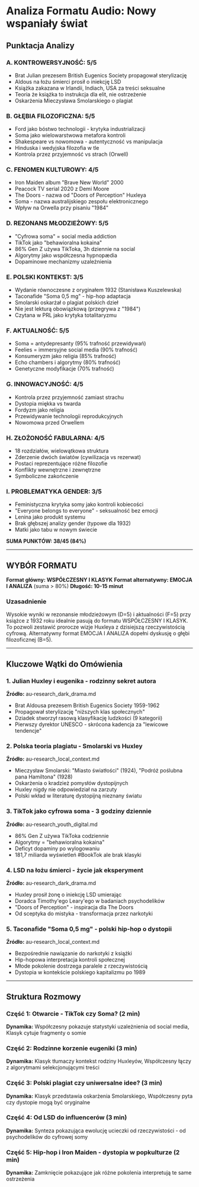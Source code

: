 # Analiza Formatu Audio: Nowy wspaniały świat

## Punktacja Analizy

### A. KONTROWERSYJNOŚĆ: 5/5
- Brat Julian prezesem British Eugenics Society propagował sterylizację
- Aldous na łożu śmierci prosił o iniekcję LSD
- Książka zakazana w Irlandii, Indiach, USA za treści seksualne
- Teoria że książka to instrukcja dla elit, nie ostrzeżenie
- Oskarżenia Mieczysława Smolarskiego o plagiat

### B. GŁĘBIA FILOZOFICZNA: 5/5
- Ford jako bóstwo technologii - krytyka industrializacji
- Soma jako wielowarstwowa metafora kontroli
- Shakespeare vs nowomowa - autentyczność vs manipulacja
- Hinduska i wedyjska filozofia w tle
- Kontrola przez przyjemność vs strach (Orwell)

### C. FENOMEN KULTUROWY: 4/5
- Iron Maiden album "Brave New World" 2000
- Peacock TV serial 2020 z Demi Moore
- The Doors - nazwa od "Doors of Perception" Huxleya
- Soma - nazwa australijskiego zespołu elektronicznego
- Wpływ na Orwella przy pisaniu "1984"

### D. REZONANS MŁODZIEŻOWY: 5/5
- "Cyfrowa soma" = social media addiction
- TikTok jako "behawioralna kokaina"
- 86% Gen Z używa TikToka, 3h dziennie na social
- Algorytmy jako współczesna hypnopædia
- Dopaminowe mechanizmy uzależnienia

### E. POLSKI KONTEKST: 3/5
- Wydanie równoczesne z oryginałem 1932 (Stanisława Kuszelewska)
- Taconafide "Soma 0,5 mg" - hip-hop adaptacja
- Smolarski oskarżał o plagiat polskich dzieł
- Nie jest lekturą obowiązkową (przegrywa z "1984")
- Czytana w PRL jako krytyka totalitaryzmu

### F. AKTUALNOŚĆ: 5/5
- Soma = antydepresanty (95% trafność przewidywań)
- Feelies = immersyjne social media (90% trafność)
- Konsumeryzm jako religia (85% trafność)
- Echo chambers i algorytmy (80% trafność)
- Genetyczne modyfikacje (70% trafność)

### G. INNOWACYJNOŚĆ: 4/5
- Kontrola przez przyjemność zamiast strachu
- Dystopia miękka vs twarda
- Fordyzm jako religia
- Przewidywanie technologii reprodukcyjnych
- Nowomowa przed Orwellem

### H. ZŁOŻONOŚĆ FABULARNA: 4/5
- 18 rozdziałów, wielowątkowa struktura
- Zderzenie dwóch światów (cywilizacja vs rezerwat)
- Postaci reprezentujące różne filozofie
- Konflikty wewnętrzne i zewnętrzne
- Symboliczne zakończenie

### I. PROBLEMATYKA GENDER: 3/5
- Feministyczna krytyka somy jako kontroli kobiecości
- "Everyone belongs to everyone" - seksualność bez emocji
- Lenina jako produkt systemu
- Brak głębszej analizy gender (typowe dla 1932)
- Matki jako tabu w nowym świecie

**SUMA PUNKTÓW: 38/45 (84%)**

---

## WYBÓR FORMATU

**Format główny: WSPÓŁCZESNY I KLASYK**
**Format alternatywny: EMOCJA I ANALIZA** (suma > 80%)
**Długość: 10-15 minut**

### Uzasadnienie
Wysokie wyniki w rezonansie młodzieżowym (D=5) i aktualności (F=5) przy książce z 1932 roku idealnie pasują do formatu WSPÓŁCZESNY I KLASYK. To pozwoli zestawić prorocze wizje Huxleya z dzisiejszą rzeczywistością cyfrową. Alternatywny format EMOCJA I ANALIZA dopełni dyskusję o głębi filozoficznej (B=5).

---

## Kluczowe Wątki do Omówienia

### 1. **Julian Huxley i eugenika - rodzinny sekret autora**
**Źródło:** au-research_dark_drama.md
- Brat Aldousa prezesem British Eugenics Society 1959-1962
- Propagował sterylizację "niższych klas społecznych"
- Dziadek stworzył rasową klasyfikację ludzkości (9 kategorii)
- Pierwszy dyrektor UNESCO - skrócona kadencja za "lewicowe tendencje"

### 2. **Polska teoria plagiatu - Smolarski vs Huxley**
**Źródło:** au-research_local_context.md
- Mieczysław Smolarski: "Miasto światłości" (1924), "Podróż poślubna pana Hamiltona" (1928)
- Oskarżenia o kradzież pomysłów dystopijnych
- Huxley nigdy nie odpowiedział na zarzuty
- Polski wkład w literaturę dystopijną nieznany światu

### 3. **TikTok jako cyfrowa soma - 3 godziny dziennie**
**Źródło:** au-research_youth_digital.md
- 86% Gen Z używa TikToka codziennie
- Algorytmy = "behawioralna kokaina"
- Deficyt dopaminy po wylogowaniu
- 181,7 miliarda wyświetleń #BookTok ale brak klasyki

### 4. **LSD na łożu śmierci - życie jak eksperyment**
**Źródło:** au-research_dark_drama.md
- Huxley prosił żonę o iniekcję LSD umierając
- Doradca Timothy'ego Leary'ego w badaniach psychodelików
- "Doors of Perception" - inspiracja dla The Doors
- Od sceptyka do mistyka - transformacja przez narkotyki

### 5. **Taconafide "Soma 0,5 mg" - polski hip-hop o dystopii**
**Źródło:** au-research_local_context.md
- Bezpośrednie nawiązanie do narkotyki z książki
- Hip-hopowa interpretacja kontroli społecznej
- Młode pokolenie dostrzega paralele z rzeczywistością
- Dystopia w kontekście polskiego kapitalizmu po 1989

---

## Struktura Rozmowy

### Część 1: Otwarcie - TikTok czy Soma? (2 min)
**Dynamika:** Współczesny pokazuje statystyki uzależnienia od social media, Klasyk cytuje fragmenty o somie

### Część 2: Rodzinne korzenie eugeniki (3 min)
**Dynamika:** Klasyk tłumaczy kontekst rodziny Huxleyów, Współczesny łączy z algorytmami selekcjonującymi treści

### Część 3: Polski plagiat czy uniwersalne idee? (3 min)
**Dynamika:** Klasyk przedstawia oskarżenia Smolarskiego, Współczesny pyta czy dystopie mogą być oryginalne

### Część 4: Od LSD do influencerów (3 min)
**Dynamika:** Synteza pokazująca ewolucję ucieczki od rzeczywistości - od psychodelików do cyfrowej somy

### Część 5: Hip-hop i Iron Maiden - dystopia w popkulturze (2 min)
**Dynamika:** Zamknięcie pokazujące jak różne pokolenia interpretują te same ostrzeżenia